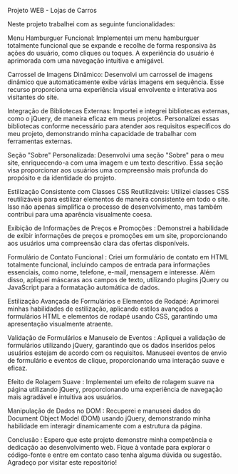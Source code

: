 Projeto WEB - Lojas de Carros

Neste projeto trabalhei com as seguinte funcionalidades:

Menu Hamburguer Funcional: 
Implementei um menu hamburguer totalmente funcional que se expande e recolhe de forma responsiva às ações do usuário, como cliques ou toques. A experiência do usuário é aprimorada com uma navegação intuitiva e amigável.

Carrossel de Imagens Dinâmico: 
Desenvolvi um carrossel de imagens dinâmico que automaticamente exibe várias imagens em sequência. Esse recurso proporciona uma experiência visual envolvente e interativa aos visitantes do site.

Integração de Bibliotecas Externas: 
Importei e integrei bibliotecas externas, como o jQuery, de maneira eficaz em meus projetos. Personalizei essas bibliotecas conforme necessário para atender aos requisitos específicos do meu projeto, demonstrando minha capacidade de trabalhar com ferramentas externas.

Seção "Sobre" Personalizada: 
Desenvolvi uma seção "Sobre" para o meu site, enriquecendo-a com uma imagem e um texto descritivo. Essa seção visa proporcionar aos usuários uma compreensão mais profunda do propósito e da identidade do projeto.

Estilização Consistente com Classes CSS Reutilizáveis: 
Utilizei classes CSS reutilizáveis para estilizar elementos de maneira consistente em todo o site. Isso não apenas simplifica o processo de desenvolvimento, mas também contribui para uma aparência visualmente coesa.

Exibição de Informações de Preços e Promoções :
Demonstrei a habilidade de exibir informações de preços e promoções em um site, proporcionando aos usuários uma compreensão clara das ofertas disponíveis.

Formulário de Contato Funcional :
Criei um formulário de contato em HTML totalmente funcional, incluindo campos de entrada para informações essenciais, como nome, telefone, e-mail, mensagem e interesse. Além disso, apliquei máscaras aos campos de texto, utilizando plugins jQuery ou JavaScript para a formatação automática de dados.

Estilização Avançada de Formulários e Elementos de Rodapé: 
Aprimorei minhas habilidades de estilização, aplicando estilos avançados a formulários HTML e elementos de rodapé usando CSS, garantindo uma apresentação visualmente atraente.

Validação de Formulários e Manuseio de Eventos :
Apliquei a validação de formulários utilizando jQuery, garantindo que os dados inseridos pelos usuários estejam de acordo com os requisitos. Manuseei eventos de envio de formulário e eventos de clique, proporcionando uma interação suave e eficaz.

Efeito de Rolagem Suave :
Implementei um efeito de rolagem suave na página utilizando jQuery, proporcionando uma experiência de navegação mais agradável e intuitiva aos usuários.

Manipulação de Dados no DOM :
Recuperei e manuseei dados do Document Object Model (DOM) usando jQuery, demonstrando minha habilidade em interagir dinamicamente com a estrutura da página.

Conclusão :
Espero que este projeto demonstre minha competência e dedicação ao desenvolvimento web. Fique à vontade para explorar o código-fonte e entre em contato caso tenha alguma dúvida ou sugestão. Agradeço por visitar este repositório!


